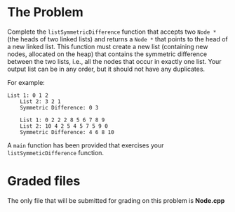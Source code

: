 # The Problem

Complete the `listSymmetricDifference` function that accepts two `Node *` (the heads of two linked lists) and returns a `Node *` that points to the head of a new linked list. This function must create a new list (containing new nodes, allocated on the heap) that contains the symmetric difference between the two lists, i.e., all the nodes that occur in exactly one list. Your output list can be in any order, but it should not have any duplicates.

For example:

```
List 1: 0 1 2
	List 2: 3 2 1
	Symmetric Difference: 0 3

	List 1: 0 2 2 2 8 5 6 7 8 9
	List 2: 10 4 2 5 4 5 7 5 9 0
	Symmetric Difference: 4 6 8 10
```

A `main` function has been provided that exercises your `listSymmeticDifference` function.

# Graded files

The only file that will be submitted for grading on this problem is **Node.cpp**

